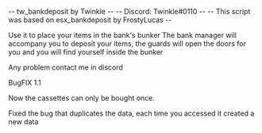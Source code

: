 
--                   tw_bankdeposit by Twinkle                     --
--                     Discord: Twinkle#0110                       --
--     This script was based on esx_bankdeposit by FrostyLucas     --


Use it to place your items in the bank's bunker
The bank manager will accompany you to deposit your items, the guards will open the doors for you and you will find yourself inside the bunker

Any problem contact me in discord


BugFIX 1.1

Now the cassettes can only be bought once.

Fixed the bug that duplicates the data, each time you accessed it created a new data
